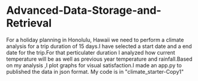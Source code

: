 # Advanced-Data-Storage-and-Retrieval
For a holiday planning in Honolulu, Hawaii we need to perform a climate analysis for a trip duration of 15 days.I have selected a start date and a end date for the trip.For that perticulater duration I analyzed how current temperature will be as well as previous year temperature and rainfall.Based on my analysis ,I plot graphs for visual satisfaction.I made an app.py to published the data in json format.
My code is in "climate_starter-Copy1"
